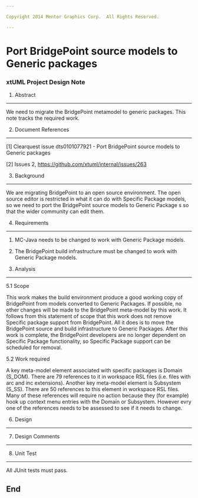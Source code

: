 ```yaml
---

Copyright 2014 Mentor Graphics Corp.  All Rights Reserved.

---
```


# Port BridgePoint source models to Generic packages
### xtUML Project Design Note

1. Abstract
-----------
We need to migrate the BridgePoint metamodel to generic packages. This note tracks the required work.

2. Document References
----------------------
[1] Clearquest issue dts0101077921 - Port BridgePoint source models to Generic packages

[2] Issues 2, https://github.com/xtuml/internal/issues/263  

3. Background
-------------
We are migrating BridgePoint to an open source environment. The open source editor is restricted in what it can do with Specific Package models, so we need to port the BridgePoint source models to Generic Package s so that the wider community can edit them.

4. Requirements
---------------
1. MC-Java needs to be changed to work with Generic Package models.
2. The BridgePoint build infrastructure must be changed to work with Generic Package models.

5. Analysis
-----------

5.1 Scope

This work makes the build environment produce a good working copy of BridgePoint from models converted to Generic Packages. If possible, no other changes will be made to the BridgePoint meta-model by this work. It follows from this statement of scope that this work does not remove Specific package support from BridgePoint. All it does is to move the BridgePoint source and build infrastructure to Generic Packages. After this work is complete, the BridgePoint developers are no longer dependent on Specific Package functionality, so Specific Package support can be scheduled for removal.

5.2 Work required

A key meta-model element associated with specific packages is Domain (S_DOM). There are 79 references to it in workspace RSL files (i.e. files with arc and inc extensions). Another key meta-model element is Subsystem (S_SS). There are 50 references to this element in workspace RSL files. Many of these references will require no action because they (for example) hook up context menu entries with the Domain or Subsystem. However evry one of the references needs to be assessed to see if it needs to change.


6. Design
---------


7. Design Comments
------------------

8. Unit Test
------------
All JUnit tests must pass.

End
---


